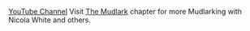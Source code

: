 [YouTube Channel][1] Visit [The Mudlark][2] chapter for more Mudlarking with Nicola White and others.


[1]: https://www.youtube.com/user/driftwoodnic
[2]: the-mudlark.html
